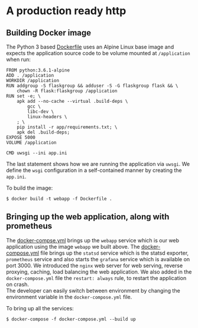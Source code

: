 # A production ready http

## Building Docker image

The Python 3 based [Dockerfile](Dockerfile) uses an Alpine Linux base image
and expects the application source code to be volume mounted at `/application`
when run:

```
FROM python:3.6.1-alpine
ADD . /application
WORKDIR /application
RUN addgroup -S flaskgroup && adduser -S -G flaskgroup flask && \
    chown -R flask:flaskgroup /application
RUN set -e; \
	apk add --no-cache --virtual .build-deps \
		gcc \
		libc-dev \
		linux-headers \
	; \
	pip install -r app/requirements.txt; \
	apk del .build-deps;
EXPOSE 5000
VOLUME /application

CMD uwsgi --ini app.ini
```

The last statement shows how we are running the application via `uwsgi`.
We define the `wsgi` configuration in a self-contained manner by 
creating the `app.ini`.  

To build the image:

```
$ docker build -t webapp -f Dockerfile .
```


## Bringing up the web application, along with prometheus

The [docker-compse.yml](docker-compose.yml) brings up the `webapp` 
service which is our web application
using the image `webapp` we built above. 
The [docker-compose.yml](docker-compose.yml)
file brings up the `statsd` service which is 
the statsd exporter, `prometheus` service and also starts the `grafana` service which
is available on port 3000.
We introduced the `nginx` web server for web serving, 
reverse proxying, caching, load balancing the web application.
We also added in the `docker-compose.yml` file the `restart: always` rule, 
to restart the application on crash.   
The developer can easily switch between environment 
by changing the environment variable in the `docker-compose.yml` file.

To bring up all the services:

```
$ docker-compose -f docker-compose.yml --build up
```

